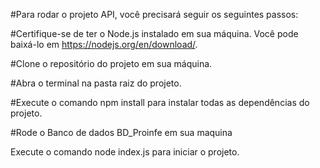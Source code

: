 #Para rodar o projeto API, você precisará seguir os seguintes passos:

#Certifique-se de ter o Node.js instalado em sua máquina. Você pode baixá-lo em https://nodejs.org/en/download/.

#Clone o repositório do projeto em sua máquina.

#Abra o terminal na pasta raiz do projeto.

#Execute o comando npm install para instalar todas as dependências do projeto.

#Rode o Banco de dados BD_Proinfe em sua maquina

Execute o comando node index.js para iniciar o projeto.